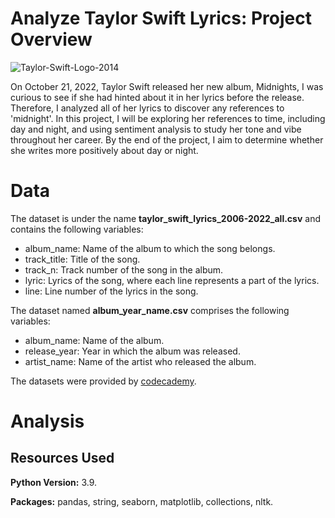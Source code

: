 # Analyze Taylor Swift Lyrics: Project Overview

![Taylor-Swift-Logo-2014](https://user-images.githubusercontent.com/114705723/223887220-f80447b4-ff8d-4351-a4ab-1acab9bf35d8.jpg)


On October 21, 2022, Taylor Swift released her new album, Midnights, I was curious to see if she had hinted about it in her lyrics before the release. Therefore, I analyzed all of her lyrics to discover any references to 'midnight'. In this project, I will be exploring her references to time, including day and night, and using sentiment analysis to study her tone and vibe throughout her career. By the end of the project, I aim to determine whether she writes more positively about day or night.

# Data

The dataset is under the name **taylor_swift_lyrics_2006-2022_all.csv** and contains the following variables:
* album_name: Name of the album to which the song belongs.
* track_title: Title of the song.
* track_n: Track number of the song in the album.
* lyric: Lyrics of the song, where each line represents a part of the lyrics.
* line: Line number of the lyrics in the song.

The dataset named **album_year_name.csv** comprises the following variables:
* album_name: Name of the album.
* release_year: Year in which the album was released.
* artist_name: Name of the artist who released the album.

The datasets were provided by [codecademy](https://www.codecademy.com).

# Analysis


## Resources Used
**Python Version:** 3.9. 

**Packages:** pandas, string, seaborn, matplotlib, collections, nltk.


